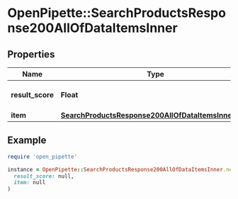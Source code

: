 # OpenPipette::SearchProductsResponse200AllOfDataItemsInner

## Properties

| Name | Type | Description | Notes |
| ---- | ---- | ----------- | ----- |
| **result_score** | **Float** | Search result relevancy | [optional] |
| **item** | [**SearchProductsResponse200AllOfDataItemsInnerItem**](SearchProductsResponse200AllOfDataItemsInnerItem.md) |  | [optional] |

## Example

```ruby
require 'open_pipette'

instance = OpenPipette::SearchProductsResponse200AllOfDataItemsInner.new(
  result_score: null,
  item: null
)
```

